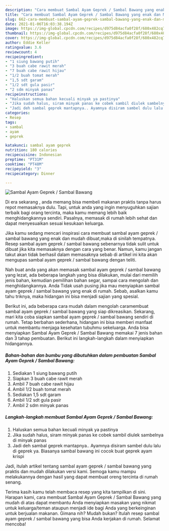 ```yaml
---
description: "Cara membuat Sambal Ayam Geprek / Sambal Bawang yang enak dan Mudah Dibuat"
title: "Cara membuat Sambal Ayam Geprek / Sambal Bawang yang enak dan Mudah Dibuat"
slug: 662-cara-membuat-sambal-ayam-geprek-sambal-bawang-yang-enak-dan-mudah-dibuat
date: 2021-01-06T16:03:38.194Z
image: https://img-global.cpcdn.com/recipes/d975d84acfa0f28f/680x482cq70/sambal-ayam-geprek-sambal-bawang-foto-resep-utama.jpg
thumbnail: https://img-global.cpcdn.com/recipes/d975d84acfa0f28f/680x482cq70/sambal-ayam-geprek-sambal-bawang-foto-resep-utama.jpg
cover: https://img-global.cpcdn.com/recipes/d975d84acfa0f28f/680x482cq70/sambal-ayam-geprek-sambal-bawang-foto-resep-utama.jpg
author: Eddie Keller
ratingvalue: 3.6
reviewcount: 4
recipeingredient:
- "1 siung bawang putih"
- "3 buah cabe rawit merah"
- "7 buah cabe rawit hijau"
- "1/2 buah tomat merah"
- "1,5 sdt garam"
- "1/2 sdt gula pasir"
- "2 sdm minyak panas"
recipeinstructions:
- "Haluskan semua bahan kecuali minyak ya pastinya"
- "Jika sudah halus, siram minyak panas ke cobek sambil diulek sambelnya di minyak panas"
- "Jadi deh sambal geprek mantapnya.. Ayamnya disiram sambel dulu lalu di geprek ya. Biasanya sambal bawang ini cocok buat geprek ayam krispi"
categories:
- Resep
tags:
- sambal
- ayam
- geprek

katakunci: sambal ayam geprek 
nutrition: 180 calories
recipecuisine: Indonesian
preptime: "PT31M"
cooktime: "PT48M"
recipeyield: "3"
recipecategory: Dinner

---
```



![Sambal Ayam Geprek / Sambal Bawang](https://img-global.cpcdn.com/recipes/d975d84acfa0f28f/680x482cq70/sambal-ayam-geprek-sambal-bawang-foto-resep-utama.jpg)

Di era  sekarang , anda memang bisa membeli makanan praktis tanpa harus repot memasaknya dulu. Tapi, untuk anda yang ingin menyuguhkan sajian terbaik bagi orang tercinta, maka kamu memang lebih baik menghidangkannya sendiri. Pasalnya, memasak di rumah lebih sehat dan dapat menyesuaikan sesuai kesukaan keluarga.

Jika kamu sedang mencari inspirasi cara membuat sambal ayam geprek / sambal bawang yang enak dan mudah dibuat,maka di sinilah tempatnya. Resep sambal ayam geprek / sambal bawang  sebenarnya tidak sulit untuk dibuat jika kita memasaknya dengan cara yang benar. Namun, kamu jangan takut akan tidak berhasil dalam memasaknya 
sebab di artikel ini kita akan mengupas sambal ayam geprek / sambal bawang dengan teliti.  



Nah buat anda yang akan memasak sambal ayam geprek / sambal bawang yang lezat, ada beberapa langkah yang bisa dilakukan, mulai dari memilih jenis bahan, kemudian pemilihan bahan segar, sampai cara mengolah dan menghidangkannya. Anda Tidak usah pusing jika mau menyiapkan sambal ayam geprek / sambal bawang yang enak di rumah. Sebab, asalkan kamu  tahu triknya, maka hidangan ini bisa menjadi sajian yang spesial.

Berikut ini, ada beberapa cara mudah dalam mengolah caramembuat sambal ayam geprek / sambal bawang yang siap dikreasikan. Sekarang, mari kita coba siapkan sambal ayam geprek / sambal bawang sendiri di rumah. Tetap berbahan sederhana, hidangan ini bisa memberi manfaat untuk membantu menjaga kesehatan tubuhmu sekeluarga. Anda bisa menyiapkan Sambal Ayam Geprek / Sambal Bawang memakai 7 jenis bahan dan 3 tahap pembuatan. Berikut ini langkah-langkah dalam menyiapkan hidangannya.

<!--inarticleads1-->

##### Bahan-bahan dan bumbu yang dibutuhkan dalam pembuatan Sambal Ayam Geprek / Sambal Bawang:

1. Sediakan 1 siung bawang putih
1. Siapkan 3 buah cabe rawit merah
1. Ambil 7 buah cabe rawit hijau
1. Ambil 1/2 buah tomat merah
1. Sediakan 1,5 sdt garam
1. Ambil 1/2 sdt gula pasir
1. Ambil 2 sdm minyak panas




<!--inarticleads2-->

##### Langkah-langkah membuat Sambal Ayam Geprek / Sambal Bawang:

1. Haluskan semua bahan kecuali minyak ya pastinya
1. Jika sudah halus, siram minyak panas ke cobek sambil diulek sambelnya di minyak panas
1. Jadi deh sambal geprek mantapnya.. Ayamnya disiram sambel dulu lalu di geprek ya. Biasanya sambal bawang ini cocok buat geprek ayam krispi




Jadi, itulah artikel tentang  sambal ayam geprek / sambal bawang  yang praktis dan mudah dilakukan versi kami. Semoga kamu mampu melakukannya dengan hasil yang dapat membuat oreng tercinta di rumah senang. 

Terima kasih kamu telah membaca resep yang kita tampilkan di sini. Harapan kami, cara membuat  Sambal Ayam Geprek / Sambal Bawang yang mudah di atas dapat membantu Anda menyiapkan masakan yang nikmat untuk keluarga/teman ataupun menjadi ide bagi Anda yang berkeinginan untuk berjualan makanan. Gimana nih? Mudah bukan? Itulah resep sambal ayam geprek / sambal bawang yang bisa Anda kerjakan di rumah. Selamat mencoba!

